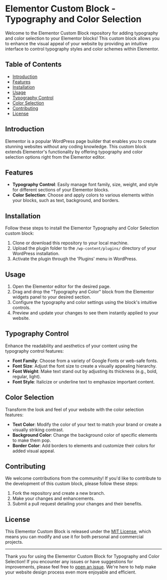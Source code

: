 # Elementor Custom Block - Typography and Color Selection


Welcome to the Elementor Custom Block repository for adding typography and color selection to your Elementor blocks! This custom block allows you to enhance the visual appeal of your website by providing an intuitive interface to control typography styles and color schemes within Elementor.

## Table of Contents

- [Introduction](#introduction)
- [Features](#features)
- [Installation](#installation)
- [Usage](#usage)
- [Typography Control](#typography-control)
- [Color Selection](#color-selection)
- [Contributing](#contributing)
- [License](#license)

## Introduction

Elementor is a popular WordPress page builder that enables you to create stunning websites without any coding knowledge. This custom block extends Elementor's functionality by offering typography and color selection options right from the Elementor editor.

## Features

- **Typography Control**: Easily manage font family, size, weight, and style for different sections of your Elementor blocks.
- **Color Selection**: Choose and apply colors to various elements within your blocks, such as text, background, and borders.

## Installation

Follow these steps to install the Elementor Typography and Color Selection custom block:

1. Clone or download this repository to your local machine.
2. Upload the plugin folder to the `/wp-content/plugins/` directory of your WordPress installation.
3. Activate the plugin through the 'Plugins' menu in WordPress.

## Usage

1. Open the Elementor editor for the desired page.
2. Drag and drop the "Typography and Color" block from the Elementor widgets panel to your desired section.
3. Configure the typography and color settings using the block's intuitive controls.
4. Preview and update your changes to see them instantly applied to your website.

## Typography Control

Enhance the readability and aesthetics of your content using the typography control features:

- **Font Family**: Choose from a variety of Google Fonts or web-safe fonts.
- **Font Size**: Adjust the font size to create a visually appealing hierarchy.
- **Font Weight**: Make text stand out by adjusting its thickness (e.g., bold, regular, light).
- **Font Style**: Italicize or underline text to emphasize important content.

## Color Selection

Transform the look and feel of your website with the color selection features:

- **Text Color**: Modify the color of your text to match your brand or create a visually striking contrast.
- **Background Color**: Change the background color of specific elements to make them pop.
- **Border Color**: Add borders to elements and customize their colors for added visual appeal.

## Contributing

We welcome contributions from the community! If you'd like to contribute to the development of this custom block, please follow these steps:

1. Fork the repository and create a new branch.
2. Make your changes and enhancements.
3. Submit a pull request detailing your changes and their benefits.

## License

This Elementor Custom Block is released under the [MIT License](LICENSE), which means you can modify and use it for both personal and commercial projects.

---

Thank you for using the Elementor Custom Block for Typography and Color Selection! If you encounter any issues or have suggestions for improvements, please feel free to [open an issue](https://github.com/your/repository/issues). We're here to help make your website design process even more enjoyable and efficient.
